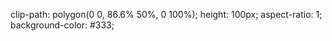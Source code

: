  clip-path: polygon(0 0, 86.6% 50%, 0 100%);
  height: 100px;
  aspect-ratio: 1;
  background-color: #333;
